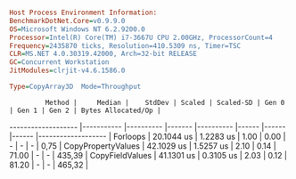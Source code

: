 ```ini

Host Process Environment Information:
BenchmarkDotNet.Core=v0.9.9.0
OS=Microsoft Windows NT 6.2.9200.0
Processor=Intel(R) Core(TM) i7-3667U CPU 2.00GHz, ProcessorCount=4
Frequency=2435870 ticks, Resolution=410.5309 ns, Timer=TSC
CLR=MS.NET 4.0.30319.42000, Arch=32-bit RELEASE
GC=Concurrent Workstation
JitModules=clrjit-v4.6.1586.0

Type=CopyArray3D  Mode=Throughput  

```
             Method |     Median |    StdDev | Scaled | Scaled-SD | Gen 0 | Gen 1 | Gen 2 | Bytes Allocated/Op |
------------------- |----------- |---------- |------- |---------- |------ |------ |------ |------------------- |
           Forloops | 20.1044 us | 1.2283 us |   1.00 |      0.00 |     - |     - |     - |               0,75 |
 CopyPropertyValues | 42.1029 us | 1.5257 us |   2.10 |      0.14 | 71.00 |     - |     - |             435,39 |
    CopyFieldValues | 41.1301 us | 0.3105 us |   2.03 |      0.12 | 81.20 |     - |     - |             465,32 |
